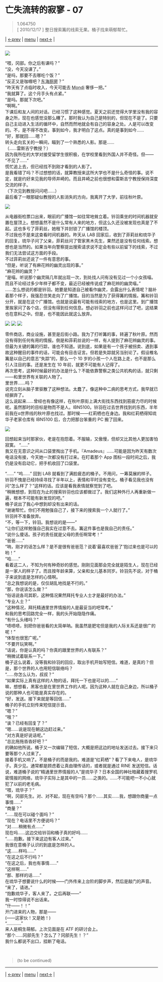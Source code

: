 # 亡失流转的寂寥 - 07
> 1.064750  
> [ 2010/12/17 ] 整日搜索篝的线索无果。桶子找来萌郁帮忙。  

| [←prev](./0056) | [menu](../) | [next→](./0058) |

---

![](../img/0057-1.png)

“喂，冈部。你之后有课吗？”  
“没，今天没课了。”  
“是吗，那要不去哪吃个饭？”  
“反正又是咖喱吧？<abbr title="（虚构）位于神保町的一家老字号西餐厅。由于性价比比较高，午餐时有很多工薪阶层和学生光顾。特别受欢迎的餐点是咖喱。">东海厨房</abbr>？”  
“昨天有了点临时收入，今天可能去 <abbr title="（虚构）位于神保町的咖喱专卖店。以浓郁的欧洲咖喱而闻名。但是对学生而言算是高消费。店内的薯条可免费追加。">Mondi</abbr> 奢侈一把。”  
“我就算了。这个月手头有点紧。”  
“是吗。那就下次吧。”  
“啊啊。”  
下课后和友人间的对话。已经习惯了这种感觉。夏天之前还觉得大学里没有我的容身之所，现在也感觉没那么糟了。那时我认为自己是特别的，但现在不是了。只要自己主动进入生活的循环中，自然而然地就会有自己的容身之处。人是可以改变的。不，是不得不改变。事到如今，我才明白了这点。真的是事到如今……  
“好，那就回……嗯？”  
转头走向玄关的一瞬间，瞄到了一个熟悉的人影。那是……  
（……雷斯吉宁教授？）  
因为我所在的大学对接受留学生很积极，在学校里看到外国人并不奇怪。但——  
“不见了……”  
慌忙追上去，但已经找不到刚才看到的人影了。  
是我看错了吗？不过想想的话，就算教授来这所大学也不是什么奇怪的事。说不定，就是约好来见我的导师井崎的。而且井崎之前也很想和雷斯吉宁教授保持深度交流的样子。  
（下次见到教授问问吧……）  
最后看了一眼那疑似教授的人影消失的方向，我离开了大学，前往秋叶原。  

![](../img/0057-2.png)

从电器街检票口出来，眼前的广播馆一如往常地耸立着。铃羽乘坐的时间机器就安置在屋顶上。想想虽然不是什么常有人来的地方，但这么久还没被发现也真是了不起。这也多亏了菲莉丝，她租下并封锁了广播馆的楼顶。  
不过我也不是来这查看时间机器的。昨天从 LAB 回家后，收到了菲莉丝和琉华子的回复。琉华子问了父亲，菲莉丝问了管家黑木先生，果然还是没有任何线索。想想也是当然的。如果当年向警察提出搜索请求说不定会有些以前留下的线索，不过我们无法尝试这方面的手段。  
不过菲莉丝还说了一件有意思的事。  
“但是，听说了有麻花辫的幽灵出现的事。”  
“麻花辫的幽灵？”  
“是喵。听说那个幽灵隔几年就出现一次，到处找人问有没有见过一个小女孩喵。  
 而且不论经过多少年样子都不变，最近已经被传说成了麻花辫的幽灵喵。”  
……怎么想说的都是铃羽。她要是知道自己被看作幽灵，会露出什么表情呢？脑补着那个样子，我强忍住笑走向了广播馆。目的当然是为了获得篝的情报。篝和铃羽分开，就是在这个广播馆。也就是说最有可能有线索的地方，也是这里。到广播馆里挨家问了各个店，但没有得到任何信息。想必铃羽之前也这样问过了吧，这结果也在意料之中。但是，也不能因此就这么放弃。  

![](../img/0057-3.png)
![](../img/0057-4.png)
![](../img/0057-5.png)

零件商店，商业设施，甚至是后街小路。我为了打听篝的事，转遍了秋叶原。然而没有得到任何有用的情报。倒是和菲莉丝说的一样，有人提到了麻花辫幽灵的事。但最为关键的篝的行踪，谁也不知道。说到底，如果是有一个孩子被拐卖、遇到事故这种醒目的事件的话，可能会有目击证言。但若是失踪就另当别论了。假设椎名篝是以自己的意志“失踪”的，那么一个 10 岁的小孩一个人在路上走，也不是那么引人注目的事。还是发生在 10 年前，就更不可能有人记得了。  
再次思考，这种时候最好的办法是什么？不能依靠警察之类公共机构的话，就只剩——和里世界有关联的人物了。  
里世界……吗？  
说完立刻从脑子里驱散了这种想法。太蠢了。像这种中二病的思考方式，我早就已经摒弃了。  
这么说起来……曾经也有像这样，在秋叶原街上满大街找东西找到筋疲力尽的时候呢。虽然那时的目标是物而不是人。IBN5100。铃羽在过去世界找到的东西，半年前我在α世界线的秋叶原也找过。那时候——红莉栖也在身边。我和红莉栖得知琉华子老家仓库有 IBN5100 后，合力把那台笨重的 PC 搬了回来。

![](../img/0057-6.png)

回想起来当时那家伙，老是在抱怨着。不服输，又傲慢，但却又比其他人更加害怕寂寞。
“……”  
我又在无意识之间从口袋里掏出了手机。『Amadeus』……可能是因为昨天有数次电话没有接，今天她一次都没有打过来。在盯着那个 App 图标一段时间之后，我仍是没有启动它，把手机收回了口袋里。  

“……”
“呜……”
回到 LAB 就看到了满脸疲态的桶子。不用问，一筹莫展的样子。铃羽不愧是已经持续寻找了半年以上，表情和平时没有变化。桶子看见我也没有问“怎么样了？”这样的话。应该是看我表情就察觉到了吧。  
“稍微想想，到现在为止的搜索铃羽也应该都做过了。我们这种外行人再重新做一遍，根本不可能有新发现的吧。”  
桶子说出了我心中想到却没有出来的话。  
“谢谢帮忙。你们不用勉强自己了，接下来的搜索我一个人就行了。”  
铃羽并不准备放弃。  
“不，等一下，铃羽。我想说的是——”  
“让你们这样勉强自己我实在过意不去。篝这件事也是我自己的责任。”  
“说什么傻话。孩子的责任就是父母的责任啊常考！”  
“爸爸……”  
“呐，刚才的话怎么样？是不是很有爸爸范？说着‘最喜欢爸爸了’抱过来也是可以的哟！”  
“哈……”  
看着这二人，不知为何有种奇妙的感觉。刚刚见面那会完全就是陌生人，现在已经是一家人的样子了。而且按年龄来算，父亲和女儿基本同岁。铃羽先不说，对于桶子来说到底是怎样的心情啊。  
“总之我想说的是，仅仅胡乱地找是不行的。”  
“那，你说该怎么做？”  
“俗话说各司其职，这种情况果然拜托专业人士才是最好的办法。”  
“专业人士？”  
“这种情况，拜托精通里世界情报的人是最妥当的吧常考。”  
和我的思考回路完全一样，我的头开始隐隐作痛。  
“有什么头绪吗？”  
“啧啧啧，别把你爸爸看的太简单呐。我虽然是肥宅但是我的人际关系还是很广的呢！”  
“体型也很宽广呢。”  
“不要开玩笑啊。”  
“话说，你是认真的吗？你真的跟里世界的人有联系？”  
“稍微试着联系一下。”  
桶子这么说着，没等我和铃羽的回应，取出手机开始写短信。难道，是真的？但是，那个世界的人也用短信联络吗？  
“……你怎么认为，叔叔？”  
“如果实际上真有这样的人物的话，拜托一下也是可以的……”  
嘛，想想看，黑客也是在里世界工作的人呢。因为这种人就在自己身边，所以桶子说的那种人也可能是真实存在的。  
“好，发送。接下来就是等回信……”  
桶子的手机立刻传来短信提示音。  
“嗯？”  
“哦？”  
“诶？已经有回复了？”  
“嗯……说是现在朝这边赶过来。”  
“对方真是好说话呢。”  
“总比拖拖沓沓好吧？”  
的确如他所说。桶子又一次编辑了短信，大概是把这边的地址发送过去。接下来只要等那个人过来了。  
接着手机又响了。不是桶子的而是我的。难道是“红莉栖”？看了下来电人，是琉华子。真少见。通常都是顾虑着让真由理传话的，或者就是通过 RINE 发送短信。话说，难道桶子说的“精通里世界情报的人”是琉华子？日本全国的神社暗藏着搜罗机密情报的网络，琉华子实际上是其中的一员……之类的。……不可能吧一不小心就犯了以前的老毛病。  
“喂，琉华子？”  
“啊，冈部先生。对、对不起，现在有空吗？那个……其实……我，想跟你商量一点事情……”  
“商量？”  
“……现在可以碰个面吗？”  
“现在？电话里不方便说吗？”  
“对……稍微有点……”  
现在吗……这边交给铃羽和桶子真的好吗……  
“……抱歉。接下来这边有客人过来。”  
我很在意桶子认识的到底是怎样的人。  
“这……样吗……”  
“在这之后不行吗？”  
“在这之后，我也有事情……”  
“这样啊……”  
“那、那样的话……”  
在琉华子想要说什么的时候——门外传来上台阶的脚步声，然后是敲门的声音。  
“来了，请进。”  
“抱歉琉华子，客人来了。之后再联——”  
我一时惊得说不出话来。  
“什——！！”  
开门进来的人物，那是——  
(——这家伙！又是她！)  
“…………”  
来人是桐生萌郁。上次见面是在 ATF 的研讨会上。  
“那个……冈部先生？怎么了？冈部先生！？”  
我什么都说不出口，挂断了电话。  


<br/>

> (to be continued)
---

| [←prev](./0056) | [menu](../) | [next→](./0058) |
